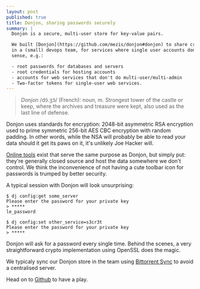 ```yaml
---
layout: post
published: true
title: Donjon, sharing passwords securely
summary: |
  Donjon is a secure, multi-user store for key-value pairs.

  We built [Donjon](https://github.com/mezis/donjon#donjon) to share credentials
  in a (small) devops team, for services where single user accounts don't make
  sense, e.g.:

  - root passwords for databases and servers
  - root credentials for hosting accounts
  - accounts for web services that don't do multi-user/multi-admin
  - Two-factor tokens for single-user web services.
---
```


> _Donjon_ /dɔ̃.ʒɔ̃/ (French): noun, m.
> Strongest tower of the castle or keep, where the archives and treasure were
> kept, also used as the last line of defense.

Donjon uses standards for encryption: 2048-bit asymmetric RSA encryption used to
prime symmetric 256-bit AES CBC encryption with random padding.  In other words,
while the NSA will probably be able to read your data should it get its paws on
it, it's unlikely Joe Hacker will.

[Online tools](https://lastpass.com) exist that serve the same purpose as
Donjon, but simply put: they're generally closed source and host the data
somewhere we don't control. We think the inconvenience of not having a cute
toolbar icon for passwords is trumped by better security.

A typical session with Donjon will look unsurprising:

    $ dj config:get some_server
    Please enter the password for your private key
    > *****
    le_password

    $ dj config:set other_service=s3cr3t
    Please enter the password for your private key
    > *****

Donjon will ask for a password every single time. Behind the scenes, a very
straightforward crypto implementation using OpenSSL does the magic.

We typicaly sync our Donjon store in the team using [Bittorrent
Sync](http://getsync.com/) to avoid a centralised server.

Head on to [Github](https://github.com/mezis/donjon#donjon) to have a play.

